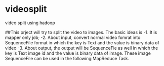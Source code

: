 # videosplit
video split using hadoop

##This prject will try to split the video to images. The basic ideas is 
-1. It is mapper only job;
-2. About input, convert normal video fomrat into SequenceFile format in which the key is Text and the value is binary data of video
-3. About output, the output will be SequenceFle as well in which the key is Text image id and the value is binary data of image. These image SequenceFile can be used in the following MapReduce Task.
